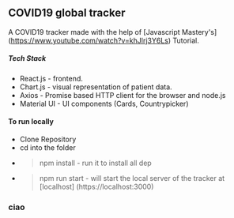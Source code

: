 ## COVID19 global tracker 

A COVID19 tracker made with the help of [Javascript Mastery's] (https://www.youtube.com/watch?v=khJlrj3Y6Ls) Tutorial.


##### Tech Stack

* React.js - frontend.
* Chart.js - visual representation of patient data.
* Axios - Promise based HTTP client for the browser and node.js
* Material UI - UI components (Cards, Countrypicker)

#### To run locally 

- Clone Repository 
- cd into the folder  
- > npm install - run it to install all dep 
- > npm run start - will start the local server of the tracker at  [localhost] (https://localhost:3000)

### ciao